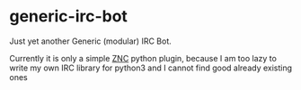 # generic-irc-bot
Just yet another Generic (modular) IRC Bot.

Currently it is only a simple [ZNC](http://wiki.znc.in/ZNC) python plugin,
because I am too lazy to write my own IRC library for python3 and I cannot find good already existing ones

